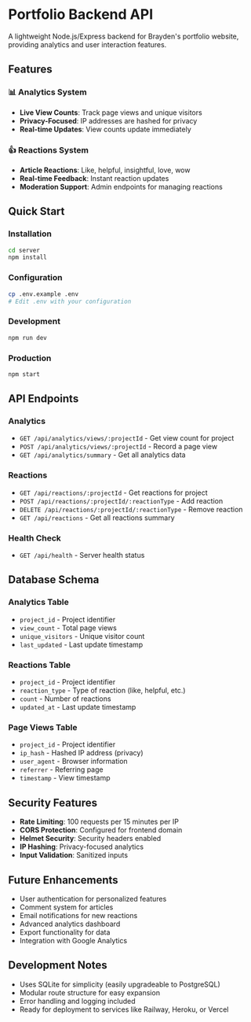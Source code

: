 # Portfolio Backend API

A lightweight Node.js/Express backend for Brayden's portfolio website, providing analytics and user interaction features.

## Features

### 📊 Analytics System
- **Live View Counts**: Track page views and unique visitors
- **Privacy-Focused**: IP addresses are hashed for privacy
- **Real-time Updates**: View counts update immediately

### 👍 Reactions System
- **Article Reactions**: Like, helpful, insightful, love, wow
- **Real-time Feedback**: Instant reaction updates
- **Moderation Support**: Admin endpoints for managing reactions

## Quick Start

### Installation
```bash
cd server
npm install
```

### Configuration
```bash
cp .env.example .env
# Edit .env with your configuration
```

### Development
```bash
npm run dev
```

### Production
```bash
npm start
```

## API Endpoints

### Analytics
- `GET /api/analytics/views/:projectId` - Get view count for project
- `POST /api/analytics/views/:projectId` - Record a page view
- `GET /api/analytics/summary` - Get all analytics data

### Reactions
- `GET /api/reactions/:projectId` - Get reactions for project
- `POST /api/reactions/:projectId/:reactionType` - Add reaction
- `DELETE /api/reactions/:projectId/:reactionType` - Remove reaction
- `GET /api/reactions` - Get all reactions summary

### Health Check
- `GET /api/health` - Server health status

## Database Schema

### Analytics Table
- `project_id` - Project identifier
- `view_count` - Total page views
- `unique_visitors` - Unique visitor count
- `last_updated` - Last update timestamp

### Reactions Table
- `project_id` - Project identifier
- `reaction_type` - Type of reaction (like, helpful, etc.)
- `count` - Number of reactions
- `updated_at` - Last update timestamp

### Page Views Table
- `project_id` - Project identifier
- `ip_hash` - Hashed IP address (privacy)
- `user_agent` - Browser information
- `referrer` - Referring page
- `timestamp` - View timestamp

## Security Features

- **Rate Limiting**: 100 requests per 15 minutes per IP
- **CORS Protection**: Configured for frontend domain
- **Helmet Security**: Security headers enabled
- **IP Hashing**: Privacy-focused analytics
- **Input Validation**: Sanitized inputs

## Future Enhancements

- User authentication for personalized features
- Comment system for articles
- Email notifications for new reactions
- Advanced analytics dashboard
- Export functionality for data
- Integration with Google Analytics

## Development Notes

- Uses SQLite for simplicity (easily upgradeable to PostgreSQL)
- Modular route structure for easy expansion
- Error handling and logging included
- Ready for deployment to services like Railway, Heroku, or Vercel

